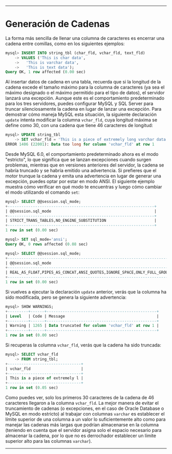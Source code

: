 
---

# Generación de Cadenas

La forma más sencilla de llenar una columna de caracteres es encerrar una cadena entre comillas, como en los siguientes ejemplos:

```sql
mysql> INSERT INTO string_tbl (char_fld, vchar_fld, text_fld)
    -> VALUES ('This is char data',
    ->   'This is varchar data',
    ->   'This is text data');
Query OK, 1 row affected (0.00 sec)
```

Al insertar datos de cadena en una tabla, recuerda que si la longitud de la cadena excede el tamaño máximo para la columna de caracteres (ya sea el máximo designado o el máximo permitido para el tipo de datos), el servidor lanzará una excepción. Aunque este es el comportamiento predeterminado para los tres servidores, puedes configurar MySQL y SQL Server para truncar silenciosamente la cadena en lugar de lanzar una excepción. Para demostrar cómo maneja MySQL esta situación, la siguiente declaración `update` intenta modificar la columna `vchar_fld`, cuya longitud máxima se define como 30, con una cadena que tiene 46 caracteres de longitud:

```sql
mysql> UPDATE string_tbl
    -> SET vchar_fld = 'This is a piece of extremely long varchar data';
ERROR 1406 (22001): Data too long for column 'vchar_fld' at row 1
```

Desde MySQL 6.0, el comportamiento predeterminado ahora es el modo "estricto", lo que significa que se lanzan excepciones cuando surgen problemas, mientras que en versiones anteriores del servidor, la cadena se habría truncado y se habría emitido una advertencia. Si prefieres que el motor trunque la cadena y emita una advertencia en lugar de generar una excepción, puedes optar por estar en modo ANSI. El siguiente ejemplo muestra cómo verificar en qué modo te encuentras y luego cómo cambiar el modo utilizando el comando `set`:

```sql
mysql> SELECT @@session.sql_mode;
+----------------------------------------------------------------+
| @@session.sql_mode                                             |
+----------------------------------------------------------------+
| STRICT_TRANS_TABLES,NO_ENGINE_SUBSTITUTION                     |
+----------------------------------------------------------------+
1 row in set (0.00 sec)

mysql> SET sql_mode='ansi';
Query OK, 0 rows affected (0.08 sec)

mysql> SELECT @@session.sql_mode;
+--------------------------------------------------------------------------------+
| @@session.sql_mode                                                             |
+--------------------------------------------------------------------------------+
| REAL_AS_FLOAT,PIPES_AS_CONCAT,ANSI_QUOTES,IGNORE_SPACE,ONLY_FULL_GROUP_BY,ANSI |
+--------------------------------------------------------------------------------+
1 row in set (0.00 sec)
```

Si vuelves a ejecutar la declaración `update` anterior, verás que la columna ha sido modificada, pero se genera la siguiente advertencia:

```sql
mysql> SHOW WARNINGS;
+---------+------+------------------------------------------------+
| Level   | Code | Message                                        |
+---------+------+------------------------------------------------+
| Warning | 1265 | Data truncated for column 'vchar_fld' at row 1 |
+---------+------+------------------------------------------------+
1 row in set (0.00 sec)
```

Si recuperas la columna `vchar_fld`, verás que la cadena ha sido truncada:

```sql
mysql> SELECT vchar_fld
    -> FROM string_tbl;
+--------------------------------+
| vchar_fld                      |
+--------------------------------+
| This is a piece of extremely l |
+--------------------------------+
1 row in set (0.05 sec)
```

Como puedes ver, solo los primeros 30 caracteres de la cadena de 46 caracteres llegaron a la columna `vchar_fld`. La mejor manera de evitar el truncamiento de cadenas (o excepciones, en el caso de Oracle Database o MySQL en modo estricto) al trabajar con columnas `varchar` es establecer el límite superior de una columna a un valor lo suficientemente alto como para manejar las cadenas más largas que podrían almacenarse en la columna (teniendo en cuenta que el servidor asigna solo el espacio necesario para almacenar la cadena, por lo que no es derrochador establecer un límite superior alto para las columnas `varchar`).

---

